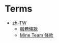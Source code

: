 # Terms

* [zh-TW](./Terms/zh-TW)
  * [服務條款](./Terms/zh-TW/服務條款.md)
  * [Mine Team 條款](./Terms/zh-TW/MineTeam條款.md)
    
